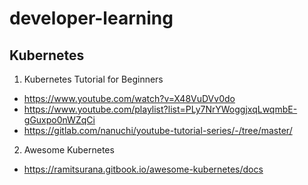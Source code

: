 # developer-learning

## Kubernetes
1. Kubernetes Tutorial for Beginners
  - https://www.youtube.com/watch?v=X48VuDVv0do
  - https://www.youtube.com/playlist?list=PLy7NrYWoggjxqLwqmbE-gGuxpo0nWZqCi
  - https://gitlab.com/nanuchi/youtube-tutorial-series/-/tree/master/
    
2. Awesome Kubernetes
  - https://ramitsurana.gitbook.io/awesome-kubernetes/docs
